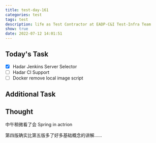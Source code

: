 ```yaml
---
title: test-day-161
categories: test
tags: test
description: life as Test Contractor at EADP-C&I Test-Infra Team
show: true
date: 2022-07-12 14:01:51
---
```

## Today's Task
- [x] Hadar Jenkins Server Selector
- [ ] Hadar CI Support
- [ ] Docker remove local image script

## Additional Task 

## Thought

中午稍微看了会 Spring in actrion

第四版确实比第五版多了好多基础概念的讲解……
